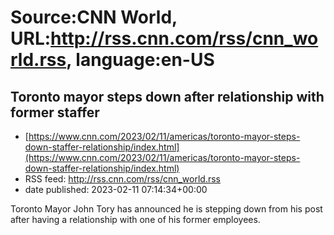 # Source:CNN World, URL:http://rss.cnn.com/rss/cnn_world.rss, language:en-US

## Toronto mayor steps down after relationship with former staffer
 - [https://www.cnn.com/2023/02/11/americas/toronto-mayor-steps-down-staffer-relationship/index.html](https://www.cnn.com/2023/02/11/americas/toronto-mayor-steps-down-staffer-relationship/index.html)
 - RSS feed: http://rss.cnn.com/rss/cnn_world.rss
 - date published: 2023-02-11 07:14:34+00:00

Toronto Mayor John Tory has announced he is stepping down from his post after having a relationship with one of his former employees.

